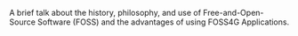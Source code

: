 A brief talk about the history, philosophy, and use of Free-and-Open-Source Software (FOSS) and the advantages of using FOSS4G Applications.
